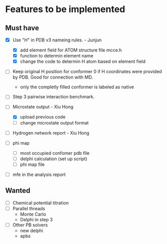 # Features to be implemented

## Must have

* [x] Use "H" in PDB v3 nameing rules. - Junjun
   * [x] add element field for ATOM structure file mcce.h
   * [x] function to determin element name
   * [x] change the code to determin H atom based on element field
* [ ] Keep original H position for conformer 0 if H coordinates were provided by PDB. Good for connection with MD.
   * only the completly filled conformer is labeled as native
* [ ] Step 3 pairwise interaction benchmark.
* [ ] Microstate output - Xiu Hong
  * [x] upload previous code
  * [ ] change microstate output format
* [ ] Hydrogen network report - Xiu Hong
* [ ] phi map
   * [ ] most occupied confomer pdb file
   * [ ] delphi calculation (set up script)
   * [ ] phi map file
* [ ] mfe in the analysis report

   
## Wanted
 * [ ] Chemical potential titration
 * [ ] Parallel threads
    * Monte Carlo
    * Delphi in step 3
 * [ ] Other PB solvers
    * new delphi
    * apbs
  
